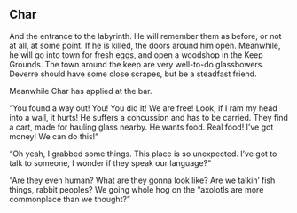 ## Char

And the entrance to the labyrinth. He will remember them as before, or not at all, at some point. If he is killed, the doors around him open. Meanwhile, he will go into town for fresh eggs, and open a woodshop in the Keep Grounds. The town around the keep are very well-to-do glassbowers. Deverre should have some close scrapes, but be a steadfast friend.


Meanwhile Char has applied at the bar.
 
“You found a way out! You! You did it! We are free! Look, if I ram my head into a wall, it hurts! He suffers a concussion and has to be carried. They find a cart, made for hauling  glass nearby. He wants food. Real food! I’ve got money! We can do this!”

“Oh yeah, I grabbed some things. This place is so unexpected. I’ve got to talk to someone, I wonder if they speak our language?”

“Are they even human? What are they gonna look like? Are we talkin’ fish things, rabbit peoples? We going whole hog on the “axolotls are more commonplace than we thought?” 